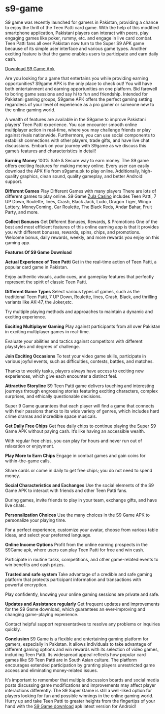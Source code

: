 # s9-game
S9 game was recently launched for gamers in Pakistan, providing a chance to enjoy the thrill of the Teen Patti card game. With the help of this modified smartphone application, Pakistani players can interact with peers, play engaging games like poker, rummy, etc. and engage in live card combat. Teen Patti fans all over Pakistan now turn to the Super S9 APK game because of its simple user interface and various game types. Another exciting feature is that the game enables users to participate and earn daily cash.

[Download S9 Game Apk](https://lp.s9.game/m/share?channel=0&userId=1454826&shareCode=1454826&bindCode=100)

Are you looking for a game that entertains you while providing earning opportunities? S9game APK is the only place to check out! You will have both entertainment and earning opportunities on one platform. Bid farewell to boring game sessions and say hi to fun and friendship. Intended for Pakistani gaming groups, S9game APK offers the perfect gaming setting regardless of your level of experience as a pro gamer or someone new to the online gaming world.

A wealth of features are available in the S9game to improve Pakistani players’ Teen Patti experience. You can encounter smooth online multiplayer action in real-time, where you may challenge friends or play against rivals nationwide. Furthermore, you can use social components to establish connections with other players, trade gifts, and have live chat discussions. Embark on your journey with S9game as we discuss this game’s features and characteristics in detail!

**Earning Money**
100% Safe & Secure way to earn money.
The S9 game offers exciting features for making money online. Every user can easily download the APK file from s9game.pk to play online. Additionally, high-quality graphics, clean sound, quality gameplay, and better Android support.

**Different Games**
Play Different Games with many players
There are lots of different games to play online. S9 Game [Zula Casino](https://zulacasino.cc) includes Teen Patti, 7 UP Down, Roulette, lines, Crash, Black Jack, Ludo, Dragon Tiger, Wingo Lottery, MoneyComing, Car Roulette, The Black Reds, Andar Bahar, Fruit Party, and more.

**Collect Bonuses**
Get Different Bonuses, Rewards, & Promotions
One of the best and most efficient features of this online earning app is that it provides you with different bonuses, rewards, spins, chips, and promotions. Welcome bonus, daily rewards, weekly, and more rewards you enjoy on this gaming app.

**Features Of S9 Game Download**

**Actual Experience of Teen Patti**
Get in the real-time action of Teen Patti, a popular card game in Pakistan.

Enjoy authentic visuals, audio cues, and gameplay features that perfectly represent the spirit of classic Teen Patti.

**Different Game Types**
Select various types of games, such as the traditional Teen Patti, 7 UP Down, Roulette, lines, Crash, Black, and thrilling variants like AK-47, the Joker,etc.

Try multiple playing methods and approaches to maintain a dynamic and exciting experience.

**Exciting Multiplayer Gaming**
Play against participants from all over Pakistan in exciting multiplayer games in real-time.

Evaluate your abilities and tactics against competitors with different playstyles and degrees of challenge.

**Join Exciting Occasions**
To test your video game skills, participate in various joyful events, such as difficulties, contests, battles, and matches.

Thanks to weekly tasks, players always have access to exciting new experiences, which give each encounter a distinct feel.

**Attractive Storyline**
S9 Teen Patti game delivers touching and interesting journeys through engrossing stories featuring exciting characters, complex surprises, and ethically questionable decisions.

Super 9 Game guarantees that each player will find a game that connects with their passions thanks to its wide variety of genres, which includes hard crime dramas and incredible space musicals.

**Get Daily Free Chips**
Get free daily chips to continue playing the Super S9 Game APK without paying cash. It’s like having an accessible wealth.

With regular free chips, you can play for hours and never run out of relaxation or enjoyment.

**Play More to Earn Chips**
Engage in combat games and gain coins for within-the-game calls.

Share cards or come in daily to get free chips; you do not need to spend money.

**Social Characteristics and Exchanges**
Use the social elements of the S9 Game APK to interact with friends and other Teen Patti fans.

During games, invite friends to play in your team, exchange gifts, and have live chats.

**Personalization Choices**
Use the many choices in the S9 Game APK to personalize your playing time.

For a perfect experience, customize your avatar, choose from various table ideas, and select your preferred language.

**Online Income Options**
Profit from the online earning prospects in the S9Game apk, where users can play Teen Patti for free and win cash.

Participate in routine tasks, competitions, and other game-related events to win benefits and cash prizes.

**Trusted and safe system**
Take advantage of a credible and safe gaming platform that protects participant information and transactions with powerful encryption.

Play confidently, knowing your online gaming sessions are private and safe.

**Updates and Assistance regularly**
Get frequent updates and improvements for the S9 Game download, which guarantees an ever-improving and changing game-playing experience.

Contact helpful support representatives to resolve any problems or inquiries quickly.

**Conclusion**
S9 Game is a flexible and entertaining gaming platform for gamers, especially in Pakistan. It allows individuals to take advantage of different gaming options and win rewards with its selection of video games, including Teen Patti. Its widespread appeal reflects how popular card games like S9 Teen Patti are in South Asian culture. The platform encourages extended participation by granting players unrestricted game access and eliminating money-related issues.

It’s important to remember that multiple discussion boards and social media posts discussing game modifications and improvements may affect player interactions differently. The S9 Super Game is still a well-liked option for players looking for fun and possible winnings in the online gaming world. Hurry up and take Teen Patti to greater heights from the fingertips of your hand with the [S9 Game download](https://s9game.pk) apk latest version for Android!

